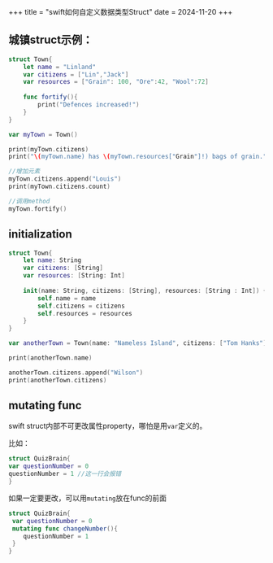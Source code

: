+++
title = "swift如何自定义数据类型Struct"
date = 2024-11-20
+++

## 城镇struct示例：

```swift
struct Town{
    let name = "Linland"
    var citizens = ["Lin","Jack"]
    var resources = ["Grain": 100, "Ore":42, "Wool":72]
    
    func fortify(){
        print("Defences increased!")
    }
}

var myTown = Town()

print(myTown.citizens)
print("\(myTown.name) has \(myTown.resources["Grain"]!) bags of grain.")

//增加元素
myTown.citizens.append("Louis")
print(myTown.citizens.count)

//调用method
myTown.fortify()

```

## initialization

```swift
struct Town{
    let name: String
    var citizens: [String]
    var resources: [String: Int]
    
    init(name: String, citizens: [String], resources: [String : Int]) {
        self.name = name
        self.citizens = citizens
        self.resources = resources
    }
}

var anotherTown = Town(name: "Nameless Island", citizens: ["Tom Hanks"], resources: ["Coconut": 100])

print(anotherTown.name)

anotherTown.citizens.append("Wilson")
print(anotherTown.citizens)
```

## mutating func

swift struct内部不可更改属性property，哪怕是用`var`定义的。

比如：

```swift
struct QuizBrain{
var questionNumber = 0
questionNumber = 1 //这一行会报错
}
```

如果一定要更改，可以用`mutating`放在func的前面

```swift
struct QuizBrain{
 var questionNumber = 0
 mutating func changeNumber(){
	questionNumber = 1 
 } 
}
```
